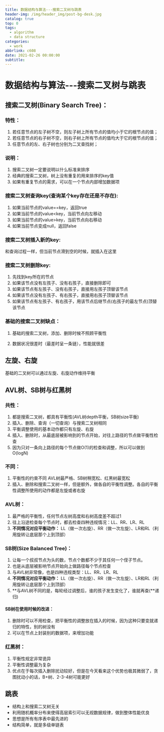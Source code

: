 ```yaml
---
title: 数据结构与算法---搜索二叉树与跳表
header-img: /img/header_img/post-bg-desk.jpg
catalog: true
top: 0
tags:
  - algorithm
  - data structure
categories:
  - work
abbrlink: c608
date: 2021-02-26 00:00:00
subtitle:
---
```

# 数据结构与算法---搜索二叉树与跳表

## 搜索二叉树(Binary Search Tree)：

### 特性：

1. 若任意节点的左子树不空，则左子树上所有节点的值均小于它的根节点的值；
2. 若任意节点的右子树不空，则右子树上所有节点的值均大于它的根节点的值；
3. 任意节点的左、右子树也分别为二叉查找树；

### 说明：

1. 搜索二叉树一定要说明以什么标准来排序
2. 经典的搜索二叉树，树上没有重复的用来排序的key值
3. 如果有重复节点的需求，可以在一个节点内部增加数据项

### 搜索二叉树查询key(查询某个key存在还是不存在):

1. 如果当前节点的value==key，返回true
2. 如果当前节点的value<key，当前节点向左移动
3. 如果当前节点的value>key，当前节点向右移动
4. 如果当前节点变成null，返回false

### 搜索二叉树插入新的key:

和查询过程一样，但当前节点滑到空的时候，就插入在这里

### 搜索二叉树删除key:

1. 先找到key所在的节点
2. 如果该节点没有左孩子、没有右孩子，直接删除即可
3. 如果该节点有左孩子、没有右孩子，直接用左孩子顶替该节点
4. 如果该节点没有左孩子、有右孩子，直接用右孩子顶替该节点
5. 如果该节点有左孩子、有右孩子，用该节点后继节点(右孩子的最左节点)顶替该节点

### 基础的搜索二叉树缺点：

1. 基础的搜索二叉树，添加、删除时候不照顾平衡性

2. 数据状况很差时（最差时呈一条链），性能就很差

## 左旋、右旋

基础的二叉树可以通过左旋、右旋动作维持平衡

## AVL树、SB树与红黑树

### 共性：

1. 都是搜索二叉树，都具有平衡性(AVL树depth平衡，SB树size平衡)
2. 插入、删除、查询（一切查询）与搜索二叉树相同
3. 平衡调整使用的基本动作都只有左旋、右旋
4. 插入、删除时，从最底层被影响到的节点开始，对往上路径的节点做平衡性检查
5. 因为只对一条向上路径的每个节点做O(1)的检查和调整，所以可以做到O(logN)

### 不同：

1. 平衡性的约束不同
   AVL树最严格、SB树稍宽松、红黑树最宽松
2. 插入、删除和搜索二叉树一样，但是额外，做各自的平衡性调整。各自的平衡性调整所使用的动作都是左旋或者右旋

### AVL树：

1. 最严格的平衡性，任何节点左树高度和右树高度差不超过1
2. 往上沿途检查每个节点时，都去检查四种违规情况：LL、RR、LR、RL
3. **不同情况对应平衡动作：**
   LL（做一次右旋）、RR（做一次左旋）、LR和RL（利用旋转让底层那个上到顶部）

### SB树(Size Balanced Tree)：

1. 让每一个叔叔节点为头的数，节点个数都不少于其任何一个侄子节点。
2. 也是从底层被影响节点开始向上做路径每个节点检查
3. 与AVL树非常像，也是四种违规类型：LL、RR、LR、RL
4. **不同情况对应平衡动作：**
   LL（做一次右旋）、RR（做一次左旋）、LR和RL（利用旋转让底层那个上到顶部）
5. **与AVL树不同的是，每轮经过调整后，谁的孩子发生变化了，谁就再查(**递归)

#### SB树在使用时候的改进：

1. 删除时可以不用检查，把平衡性的调整放在插入的时候，因为这种只要变就递归的特性，别的树没有
2. 可以在节点上封装别的数据项，来增加功能

### 红黑树：

1. 平衡性规定非常诡异
2. 平衡性调整最为复杂
3. 优点在于每次插入删除扰动较好，但是在今天看来这个优势也极其微弱了，贪图扰动小的话，B+树、2-3-4树可能更好

## 跳表

- 结构上和搜索二叉树无关
- 利用随机概率分布来使得高层索引可以无视数据规律，做到整体性能优良
- 思想是所有有序表中最先进的
- 结构简单，就是多级单链表
